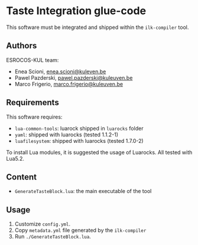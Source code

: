 # Taste Integration glue-code

This software must be integrated and shipped within the `ilk-compiler` tool.

## Authors

ESROCOS-KUL team:
  * Enea Scioni, <enea.scioni@kuleven.be>
  * Pawel Pazderski, <pawel.pazderski@kuleuven.be>
  * Marco Frigerio, <marco.frigerio@kuleuven.be>

## Requirements

This software requires:
  * `lua-common-tools`: luarock shipped in `luarocks` folder
  * `yaml`: shipped with luarocks (tested 1.1.2-1)
  * `luafilesystem`: shipped with luarocks (tested 1.7.0-2)

To install Lua modules, it is suggested the usage of Luarocks.
All tested with Lua5.2.

## Content

  * `GenerateTasteBlock.lua`: the main executable of the tool

## Usage

1. Customize `config.yml`.
2. Copy `metadata.yml` file generated by the `ilk-compiler`
3. Run `./GenerateTasteBlock.lua`.
